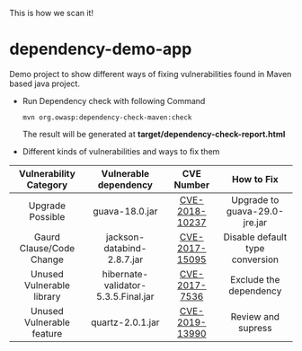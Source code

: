 This is how we scan it! 

# dependency-demo-app
Demo project to show different ways of fixing vulnerabilities found in Maven based java project.


- Run Dependency check with following Command

    ```mvn org.owasp:dependency-check-maven:check```

    The result will be generated at **target/dependency-check-report.html**

- Different kinds of vulnerabilities and ways to fix them


| Vulnerability Category | Vulnerable dependency | CVE Number| How to Fix  |
| :-------------: |:-------------:| :-----:| :-----:|
|Upgrade Possible | guava-18.0.jar| [CVE-2018-10237](https://nvd.nist.gov/vuln/detail/CVE-2018-10237)|Upgrade to guava-29.0-jre.jar |
|Gaurd Clause/Code Change | jackson-databind-2.8.7.jar| [CVE-2017-15095](https://nvd.nist.gov/vuln/detail/CVE-2017-15095)  | Disable default type conversion|
|Unused Vulnerable library  | hibernate-validator-5.3.5.Final.jar | [CVE-2017-7536](https://nvd.nist.gov/vuln/detail/CVE-2017-7536)  | Exclude the dependency |
|Unused Vulnerable feature | quartz-2.0.1.jar | [CVE-2019-13990](https://nvd.nist.gov/vuln/detail/CVE-2019-13990) | Review and supress |
















